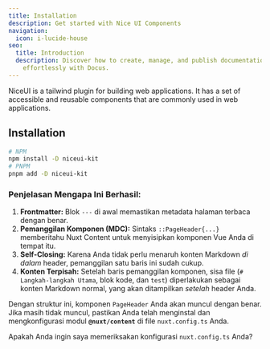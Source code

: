 ```yaml
---
title: Installation
description: Get started with Nice UI Components
navigation:
  icon: i-lucide-house
seo:
  title: Introduction
  description: Discover how to create, manage, and publish documentation
    effortlessly with Docus.
---
```


NiceUI is a tailwind plugin for building web applications. It has a set of accessible and reusable components that are commonly used in web applications.

## Installation

```bash
# NPM
npm install -D niceui-kit
# PNPM
pnpm add -D niceui-kit
```


### Penjelasan Mengapa Ini Berhasil:

1.  **Frontmatter:** Blok `---` di awal memastikan metadata halaman terbaca dengan benar.
2.  **Pemanggilan Komponen (MDC):** Sintaks `::PageHeader{...}` memberitahu Nuxt Content untuk menyisipkan komponen Vue Anda di tempat itu.
3.  **Self-Closing:** Karena Anda tidak perlu menaruh konten Markdown *di dalam* header, pemanggilan satu baris ini sudah cukup.
4.  **Konten Terpisah:** Setelah baris pemanggilan komponen, sisa file (`# Langkah-langkah Utama`, blok kode, dan `test`) diperlakukan sebagai konten Markdown normal, yang akan ditampilkan *setelah* header Anda.

Dengan struktur ini, komponen `PageHeader` Anda akan muncul dengan benar. Jika masih tidak muncul, pastikan Anda telah menginstal dan mengkonfigurasi modul **`@nuxt/content`** di file `nuxt.config.ts` Anda.

Apakah Anda ingin saya memeriksakan konfigurasi `nuxt.config.ts` Anda?

